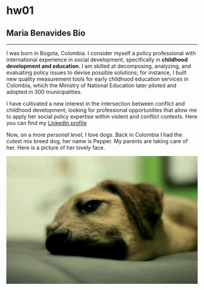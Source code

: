 # hw01
## Maria Benavides Bio
***
I was born in Bogota, Colombia. I consider myself a policy professional with international experience in social development, specifically in **childhood development and education**. I am skilled at decomposing, analyzing, and evaluating policy issues to devise possible solutions; for instance, I built new quality measurement tools for early childhood education services in Colombia, which the Ministry of National Education later piloted and adopted in 300 municipalities.

I have cultivated a new interest in the intersection between conflict and childhood development; looking for professional opportunities that allow me to apply her social policy expertise within violent and conflict contexts. Here you can find my [LinkedIn profile](www.linkedin.com/in/maria-benavides-c)

Now, on a more *personal level*, I love dogs. Back in Colombia I had the cutest mix breed dog, her name is Pepper. My parents are taking care of her. Here is a picture of her lovely face. 

![](Pepper_HW1.jpeg)




